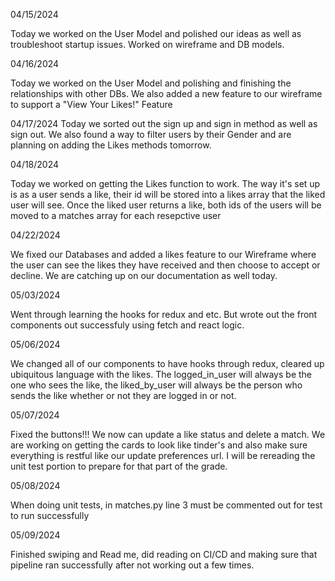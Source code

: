 04/15/2024

Today we worked on the User Model and polished our ideas as well as troubleshoot startup issues. Worked on wireframe and DB models.

04/16/2024

Today we worked on the User Model and polishing and finishing the relationships with other DBs.
We also added a new feature to our wireframe to support a "View Your Likes!" Feature


 04/17/2024
Today we sorted out the sign up and sign in method as well as sign out. We also found a way to filter users by their Gender and are planning on adding
the Likes methods tomorrow.

04/18/2024

Today we worked on getting the Likes function to work. The way it's set up is as a user sends a like, their id will be stored into a likes array
that the liked user will see. Once the liked user returns a like, both ids of the users will be moved to a matches array for each resepctive user


04/22/2024

We fixed our Databases and added a likes feature to our Wireframe where the user can see the likes they have received and then choose to accept or decline.
We are catching up on our documentation as well today.

05/03/2024

Went through learning the hooks for redux and etc. But wrote out the front components out successfuly using fetch and react logic.


05/06/2024

We changed all of our components to have hooks through redux, cleared up ubiquitous language with the likes. The logged_in_user will always be the one who sees the like, the liked_by_user will always be the person who sends the like whether or not they are logged in or not.

05/07/2024

Fixed the buttons!!! We now can update a like status and delete a match. We are working
on getting the cards to look like tinder's and also make sure everything is restful like our update preferences url.
I will be rereading the unit test portion to prepare for that part of the grade.


05/08/2024

When doing unit tests, in matches.py line 3 must be commented out for test to run successfully

05/09/2024

Finished swiping and Read me, did reading on CI/CD and making sure that pipeline ran successfully after not working out a few times.
